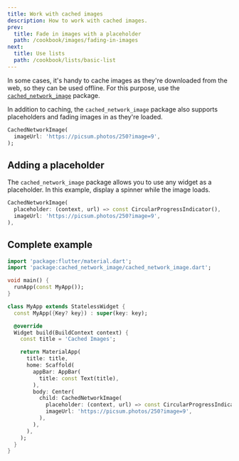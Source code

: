 ```yaml
---
title: Work with cached images
description: How to work with cached images.
prev:
  title: Fade in images with a placeholder
  path: /cookbook/images/fading-in-images
next:
  title: Use lists
  path: /cookbook/lists/basic-list
---
```


<?code-excerpt path-base="cookbook/images/cached_images"?>

In some cases, it's handy to cache images as they're downloaded from the
web, so they can be used offline. For this purpose,
use the [`cached_network_image`][] package.

In addition to caching, the `cached_network_image`
package also supports placeholders and fading images
in as they're loaded.

<?code-excerpt "lib/simple.dart (SimpleCachedImage)" replace="/^return //g"?>
```dart
CachedNetworkImage(
  imageUrl: 'https://picsum.photos/250?image=9',
);
```

## Adding a placeholder

The `cached_network_image` package allows you to use any widget as a
placeholder. In this example, display a spinner while the image loads.

<?code-excerpt "lib/main.dart (CachedNetworkImage)" replace="/^child\: //g"?>
```dart
CachedNetworkImage(
  placeholder: (context, url) => const CircularProgressIndicator(),
  imageUrl: 'https://picsum.photos/250?image=9',
),
```

## Complete example

<?code-excerpt "lib/main.dart"?>
```dart
import 'package:flutter/material.dart';
import 'package:cached_network_image/cached_network_image.dart';

void main() {
  runApp(const MyApp());
}

class MyApp extends StatelessWidget {
  const MyApp({Key? key}) : super(key: key);

  @override
  Widget build(BuildContext context) {
    const title = 'Cached Images';

    return MaterialApp(
      title: title,
      home: Scaffold(
        appBar: AppBar(
          title: const Text(title),
        ),
        body: Center(
          child: CachedNetworkImage(
            placeholder: (context, url) => const CircularProgressIndicator(),
            imageUrl: 'https://picsum.photos/250?image=9',
          ),
        ),
      ),
    );
  }
}
```


[`cached_network_image`]: {{site.pub-pkg}}/cached_network_image
